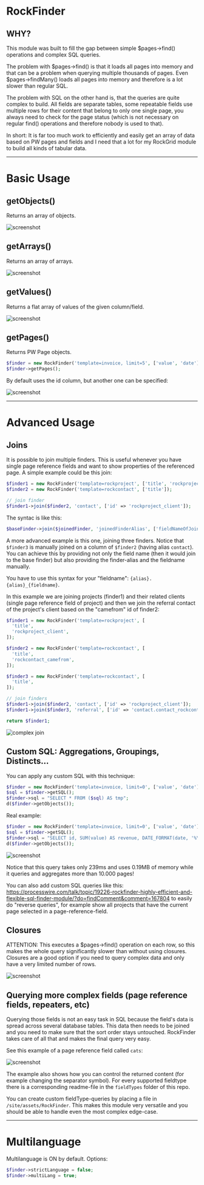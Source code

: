 # RockFinder

## WHY?

This module was built to fill the gap between simple $pages->find() operations and complex SQL queries.

The problem with $pages->find() is that it loads all pages into memory and that can be a problem when querying multiple thousands of pages. Even $pages->findMany() loads all pages into memory and therefore is a lot slower than regular SQL.

The problem with SQL on the other hand is, that the queries are quite complex to build. All fields are separate tables, some repeatable fields use multiple rows for their content that belong to only one single page, you always need to check for the page status (which is not necessary on regular find() operations and therefore nobody is used to that).

In short: It is far too much work to efficiently and easily get an array of data based on PW pages and fields and I need that a lot for my RockGrid module to build all kinds of tabular data.

---

# Basic Usage

## getObjects()

Returns an array of objects.

![screenshot](screenshots/getObjects.png?raw=true "Screenshot")

## getArrays()

Returns an array of arrays.

![screenshot](screenshots/getArrays.png?raw=true "Screenshot")

## getValues()

Returns a flat array of values of the given column/field.

![screenshot](screenshots/getValues.png?raw=true "Screenshot")

## getPages()

Returns PW Page objects.

```php
$finder = new RockFinder('template=invoice, limit=5', ['value', 'date']);
$finder->getPages();
```

By default uses the id column, but another one can be specified:

![screenshot](screenshots/getPages.png?raw=true "Screenshot")

---

# Advanced Usage

## Joins

It is possible to join multiple finders. This is useful whenever you have single
page reference fields and want to show properties of the referenced page. A simple
example could be this join:

```php
$finder1 = new RockFinder('template=rockproject', ['title', 'rockproject_client']);
$finder2 = new RockFinder('template=rockcontact', ['title']);

// join finder
$finder1->join($finder2, 'contact', ['id' => 'rockproject_client']);
```

The syntac is like this:

```php
$baseFinder->join($joinedFinder, 'joinedFinderAlias', ['fieldNameOfJoinedFinder' => 'fieldNameOfBaseFinder']);
```

A more advanced example is this one, joining three finders. Notice that `$finder3`
is manually joined on a column of `$finder2` (having alias `contact`). You can
achieve this by providing not only the field name (then it would join to the base
finder) but also providing the finder-alias and the fieldname manually.

You have to use this syntax for your "fieldname": `{alias}.{alias}_{fieldname}`.

In this example we are joining projects (finder1) and their related clients
(single page reference field of project) and then we join the referral contact
of the project's client based on the "camefrom" id of finder2:

```php
$finder1 = new RockFinder('template=rockproject', [
  'title',
  'rockproject_client',
]);

$finder2 = new RockFinder('template=rockcontact', [
  'title',
  'rockcontact_camefrom',
]);

$finder3 = new RockFinder('template=rockcontact', [
  'title',
]);

// join finders
$finder1->join($finder2, 'contact', ['id' => 'rockproject_client']);
$finder1->join($finder3, 'referral', ['id' => 'contact.contact_rockcontact_camefrom']);

return $finder1;
```

![complex join](screenshots/join.png)

## Custom SQL: Aggregations, Groupings, Distincts...

You can apply any custom SQL with this technique:

```php
$finder = new RockFinder('template=invoice, limit=0', ['value', 'date']);
$sql = $finder->getSQL();
$finder->sql = "SELECT * FROM ($sql) AS tmp";
d($finder->getObjects());
```

Real example:

```php
$finder = new RockFinder('template=invoice, limit=0', ['value', 'date']);
$sql = $finder->getSQL();
$finder->sql = "SELECT id, SUM(value) AS revenue, DATE_FORMAT(date, '%Y-%m') AS dategroup FROM ($sql) AS tmp GROUP BY dategroup";
d($finder->getObjects());
```

![screenshot](screenshots/groupby.png?raw=true "Screenshot")

Notice that this query takes only 239ms and uses 0.19MB of memory while it queries and aggregates more than 10.000 pages!

You can also add custom SQL queries like this: https://processwire.com/talk/topic/19226-rockfinder-highly-efficient-and-flexible-sql-finder-module/?do=findComment&comment=167804 to easily do "reverse queries", for example show all projects that have the current page selected in a page-reference-field.


## Closures

ATTENTION: This executes a $pages->find() operation on each row, so this makes the whole query significantly slower than without using closures. Closures are a good option if you need to query complex data and only have a very limited number of rows.

![screenshot](screenshots/closures.png?raw=true "Screenshot")

## Querying more complex fields (page reference fields, repeaters, etc)

Querying those fields is not an easy task in SQL because the field's data is spread across several database tables. This data then needs to be joined and you need to make sure that the sort order stays untouched. RockFinder takes care of all that and makes the final query very easy.

See this example of a page reference field called `cats`:

![screenshot](screenshots/pageField.png?raw=true "Screenshot")

The example also shows how you can control the returned content (for example changing the separator symbol). For every supported fieldtype there is a corresponding readme-file in the `fieldTypes` folder of this repo.

You can create custom fieldType-queries by placing a file in `/site/assets/RockFinder`. This makes this module very versatile and you should be able to handle even the most complex edge-case.

---

# Multilanguage

Multilanguage is ON by default. Options:
```php
$finder->strictLanguage = false;
$finder->multiLang = true;
```
